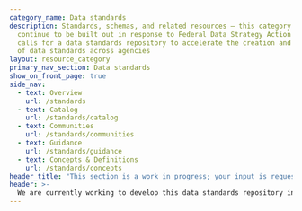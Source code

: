 ```yaml
---
category_name: Data standards
description: Standards, schemas, and related resources — this category will
  continue to be built out in response to Federal Data Strategy Action 20, which
  calls for a data standards repository to accelerate the creation and adoption
  of data standards across agencies
layout: resource_category
primary_nav_section: Data standards
show_on_front_page: true
side_nav: 
  - text: Overview
    url: /standards
  - text: Catalog
    url: /standards/catalog
  - text: Communities
    url: /standards/communities
  - text: Guidance
    url: /standards/guidance
  - text: Concepts & Definitions
    url: /standards/concepts    
header_title: "This section is a work in progress; your input is requested!"
header: >-
  We are currently working to develop this data standards repository in response to [Action 20 of the Federal Data Strategy](https://strategy.data.gov/action-plan/#action-20-develop-a-data-standards-repository) and we welcome your feedback via [Github](https://github.com/GSA/resources.data.gov/issues/157) or by emailing [datagov@gsa.gov](mailto:datagov@gsa.gov)   
---
```


